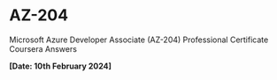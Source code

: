 # AZ-204
Microsoft Azure Developer Associate (AZ-204) Professional Certificate Coursera Answers

**[Date: 10th February 2024]**
